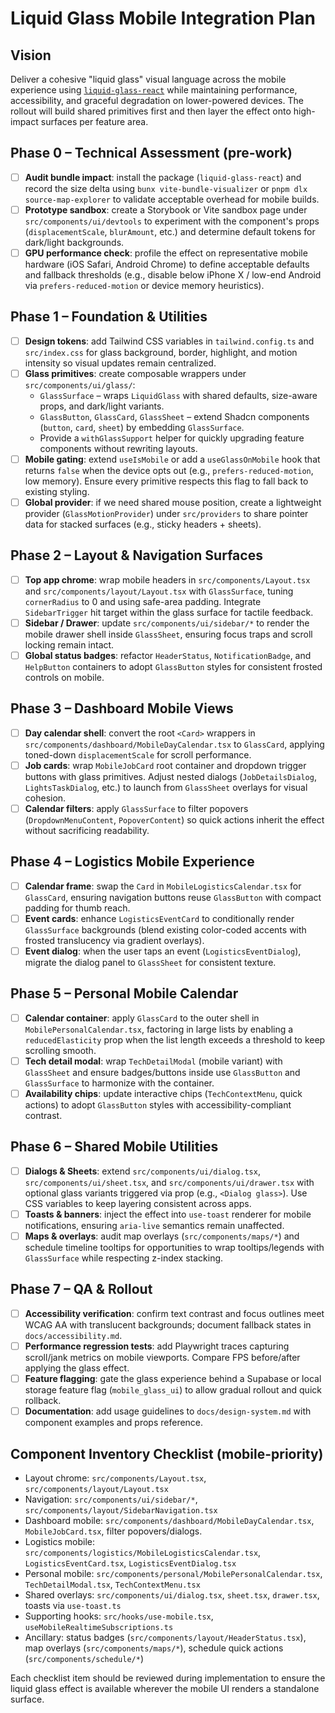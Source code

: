# Liquid Glass Mobile Integration Plan

## Vision
Deliver a cohesive "liquid glass" visual language across the mobile experience using [`liquid-glass-react`](https://github.com/rdev/liquid-glass-react) while maintaining performance, accessibility, and graceful degradation on lower-powered devices. The rollout will build shared primitives first and then layer the effect onto high-impact surfaces per feature area.

## Phase 0 – Technical Assessment (pre-work)
- [ ] **Audit bundle impact**: install the package (`liquid-glass-react`) and record the size delta using `bunx vite-bundle-visualizer` or `pnpm dlx source-map-explorer` to validate acceptable overhead for mobile builds.
- [ ] **Prototype sandbox**: create a Storybook or Vite sandbox page under `src/components/ui/devtools` to experiment with the component's props (`displacementScale`, `blurAmount`, etc.) and determine default tokens for dark/light backgrounds.
- [ ] **GPU performance check**: profile the effect on representative mobile hardware (iOS Safari, Android Chrome) to define acceptable defaults and fallback thresholds (e.g., disable below iPhone X / low-end Android via `prefers-reduced-motion` or device memory heuristics).

## Phase 1 – Foundation & Utilities
- [ ] **Design tokens**: add Tailwind CSS variables in `tailwind.config.ts` and `src/index.css` for glass background, border, highlight, and motion intensity so visual updates remain centralized.
- [ ] **Glass primitives**: create composable wrappers under `src/components/ui/glass/`:
  - `GlassSurface` – wraps `LiquidGlass` with shared defaults, size-aware props, and dark/light variants.
  - `GlassButton`, `GlassCard`, `GlassSheet` – extend Shadcn components (`button`, `card`, `sheet`) by embedding `GlassSurface`.
  - Provide a `withGlassSupport` helper for quickly upgrading feature components without rewriting layouts.
- [ ] **Mobile gating**: extend `useIsMobile` or add a `useGlassOnMobile` hook that returns `false` when the device opts out (e.g., `prefers-reduced-motion`, low memory). Ensure every primitive respects this flag to fall back to existing styling.
- [ ] **Global provider**: if we need shared mouse position, create a lightweight provider (`GlassMotionProvider`) under `src/providers` to share pointer data for stacked surfaces (e.g., sticky headers + sheets).

## Phase 2 – Layout & Navigation Surfaces
- [ ] **Top app chrome**: wrap mobile headers in `src/components/Layout.tsx` and `src/components/layout/Layout.tsx` with `GlassSurface`, tuning `cornerRadius` to 0 and using safe-area padding. Integrate `SidebarTrigger` hit target within the glass surface for tactile feedback.
- [ ] **Sidebar / Drawer**: update `src/components/ui/sidebar/*` to render the mobile drawer shell inside `GlassSheet`, ensuring focus traps and scroll locking remain intact.
- [ ] **Global status badges**: refactor `HeaderStatus`, `NotificationBadge`, and `HelpButton` containers to adopt `GlassButton` styles for consistent frosted controls on mobile.

## Phase 3 – Dashboard Mobile Views
- [ ] **Day calendar shell**: convert the root `<Card>` wrappers in `src/components/dashboard/MobileDayCalendar.tsx` to `GlassCard`, applying toned-down `displacementScale` for scroll performance.
- [ ] **Job cards**: wrap `MobileJobCard` root container and dropdown trigger buttons with glass primitives. Adjust nested dialogs (`JobDetailsDialog`, `LightsTaskDialog`, etc.) to launch from `GlassSheet` overlays for visual cohesion.
- [ ] **Calendar filters**: apply `GlassSurface` to filter popovers (`DropdownMenuContent`, `PopoverContent`) so quick actions inherit the effect without sacrificing readability.

## Phase 4 – Logistics Mobile Experience
- [ ] **Calendar frame**: swap the `Card` in `MobileLogisticsCalendar.tsx` for `GlassCard`, ensuring navigation buttons reuse `GlassButton` with compact padding for thumb reach.
- [ ] **Event cards**: enhance `LogisticsEventCard` to conditionally render `GlassSurface` backgrounds (blend existing color-coded accents with frosted translucency via gradient overlays).
- [ ] **Event dialog**: when the user taps an event (`LogisticsEventDialog`), migrate the dialog panel to `GlassSheet` for consistent texture.

## Phase 5 – Personal Mobile Calendar
- [ ] **Calendar container**: apply `GlassCard` to the outer shell in `MobilePersonalCalendar.tsx`, factoring in large lists by enabling a `reducedElasticity` prop when the list length exceeds a threshold to keep scrolling smooth.
- [ ] **Tech detail modal**: wrap `TechDetailModal` (mobile variant) with `GlassSheet` and ensure badges/buttons inside use `GlassButton` and `GlassSurface` to harmonize with the container.
- [ ] **Availability chips**: update interactive chips (`TechContextMenu`, quick actions) to adopt `GlassButton` styles with accessibility-compliant contrast.

## Phase 6 – Shared Mobile Utilities
- [ ] **Dialogs & Sheets**: extend `src/components/ui/dialog.tsx`, `src/components/ui/sheet.tsx`, and `src/components/ui/drawer.tsx` with optional glass variants triggered via prop (e.g., `<Dialog glass>`). Use CSS variables to keep layering consistent across apps.
- [ ] **Toasts & banners**: inject the effect into `use-toast` renderer for mobile notifications, ensuring `aria-live` semantics remain unaffected.
- [ ] **Maps & overlays**: audit map overlays (`src/components/maps/*`) and schedule timeline tooltips for opportunities to wrap tooltips/legends with `GlassSurface` while respecting z-index stacking.

## Phase 7 – QA & Rollout
- [ ] **Accessibility verification**: confirm text contrast and focus outlines meet WCAG AA with translucent backgrounds; document fallback states in `docs/accessibility.md`.
- [ ] **Performance regression tests**: add Playwright traces capturing scroll/jank metrics on mobile viewports. Compare FPS before/after applying the glass effect.
- [ ] **Feature flagging**: gate the glass experience behind a Supabase or local storage feature flag (`mobile_glass_ui`) to allow gradual rollout and quick rollback.
- [ ] **Documentation**: add usage guidelines to `docs/design-system.md` with component examples and props reference.

## Component Inventory Checklist (mobile-priority)
- Layout chrome: `src/components/Layout.tsx`, `src/components/layout/Layout.tsx`
- Navigation: `src/components/ui/sidebar/*`, `src/components/layout/SidebarNavigation.tsx`
- Dashboard mobile: `src/components/dashboard/MobileDayCalendar.tsx`, `MobileJobCard.tsx`, filter popovers/dialogs.
- Logistics mobile: `src/components/logistics/MobileLogisticsCalendar.tsx`, `LogisticsEventCard.tsx`, `LogisticsEventDialog.tsx`
- Personal mobile: `src/components/personal/MobilePersonalCalendar.tsx`, `TechDetailModal.tsx`, `TechContextMenu.tsx`
- Shared overlays: `src/components/ui/dialog.tsx`, `sheet.tsx`, `drawer.tsx`, toasts via `use-toast.ts`
- Supporting hooks: `src/hooks/use-mobile.tsx`, `useMobileRealtimeSubscriptions.ts`
- Ancillary: status badges (`src/components/layout/HeaderStatus.tsx`), map overlays (`src/components/maps/*`), schedule quick actions (`src/components/schedule/*`)

Each checklist item should be reviewed during implementation to ensure the liquid glass effect is available wherever the mobile UI renders a standalone surface.
